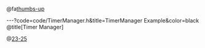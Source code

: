 @fa[thumbs-up](Adiós!)

---?code=code/TimerManager.h&title=TimerManager Example&color=black
@title[Timer Manager]

@[23-25](Typedefs.)
